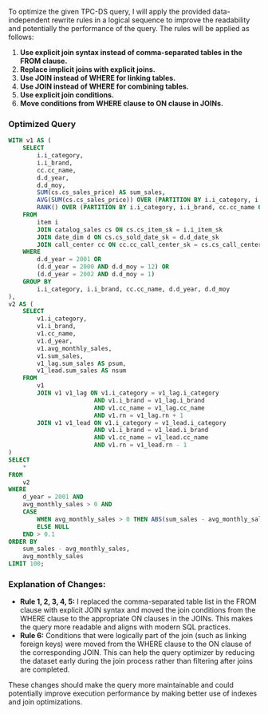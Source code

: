To optimize the given TPC-DS query, I will apply the provided data-independent rewrite rules in a logical sequence to improve the readability and potentially the performance of the query. The rules will be applied as follows:

1. **Use explicit join syntax instead of comma-separated tables in the FROM clause.**
2. **Replace implicit joins with explicit joins.**
3. **Use JOIN instead of WHERE for linking tables.**
4. **Use JOIN instead of WHERE for combining tables.**
5. **Use explicit join conditions.**
6. **Move conditions from WHERE clause to ON clause in JOINs.**

### Optimized Query

```sql
WITH v1 AS (
    SELECT 
        i.i_category, 
        i.i_brand, 
        cc.cc_name, 
        d.d_year, 
        d.d_moy, 
        SUM(cs.cs_sales_price) AS sum_sales,
        AVG(SUM(cs.cs_sales_price)) OVER (PARTITION BY i.i_category, i.i_brand, cc.cc_name, d.d_year) AS avg_monthly_sales,
        RANK() OVER (PARTITION BY i.i_category, i.i_brand, cc.cc_name ORDER BY d.d_year, d.d_moy) AS rn
    FROM 
        item i
        JOIN catalog_sales cs ON cs.cs_item_sk = i.i_item_sk
        JOIN date_dim d ON cs.cs_sold_date_sk = d.d_date_sk
        JOIN call_center cc ON cc.cc_call_center_sk = cs.cs_call_center_sk
    WHERE 
        d.d_year = 2001 OR 
        (d.d_year = 2000 AND d.d_moy = 12) OR 
        (d.d_year = 2002 AND d.d_moy = 1)
    GROUP BY 
        i.i_category, i.i_brand, cc.cc_name, d.d_year, d.d_moy
), 
v2 AS (
    SELECT 
        v1.i_category, 
        v1.i_brand, 
        v1.cc_name,
        v1.d_year,
        v1.avg_monthly_sales,
        v1.sum_sales,
        v1_lag.sum_sales AS psum,
        v1_lead.sum_sales AS nsum
    FROM 
        v1
        JOIN v1 v1_lag ON v1.i_category = v1_lag.i_category 
                        AND v1.i_brand = v1_lag.i_brand 
                        AND v1.cc_name = v1_lag.cc_name 
                        AND v1.rn = v1_lag.rn + 1
        JOIN v1 v1_lead ON v1.i_category = v1_lead.i_category 
                        AND v1.i_brand = v1_lead.i_brand 
                        AND v1.cc_name = v1_lead.cc_name 
                        AND v1.rn = v1_lead.rn - 1
)
SELECT 
    *
FROM 
    v2
WHERE 
    d_year = 2001 AND 
    avg_monthly_sales > 0 AND 
    CASE 
        WHEN avg_monthly_sales > 0 THEN ABS(sum_sales - avg_monthly_sales) / avg_monthly_sales 
        ELSE NULL 
    END > 0.1
ORDER BY 
    sum_sales - avg_monthly_sales, 
    avg_monthly_sales
LIMIT 100;
```

### Explanation of Changes:
- **Rule 1, 2, 3, 4, 5:** I replaced the comma-separated table list in the FROM clause with explicit JOIN syntax and moved the join conditions from the WHERE clause to the appropriate ON clauses in the JOINs. This makes the query more readable and aligns with modern SQL practices.
- **Rule 6:** Conditions that were logically part of the join (such as linking foreign keys) were moved from the WHERE clause to the ON clause of the corresponding JOIN. This can help the query optimizer by reducing the dataset early during the join process rather than filtering after joins are completed.

These changes should make the query more maintainable and could potentially improve execution performance by making better use of indexes and join optimizations.